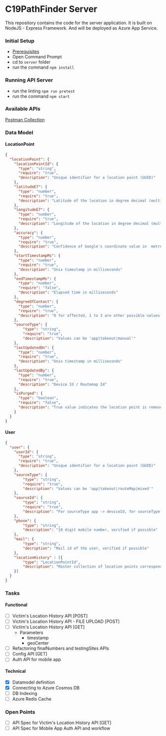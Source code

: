 # C19PathFinder Server

This repository contains the code for the server application. It is built on NodeJS - Express Framework. And will be deployed as Azure App Service.

### Initial Setup
- [Prerequisites](https://docs.microsoft.com/en-gb/azure/app-service/containers/quickstart-nodejs#prerequisites)
- Open Command Prompt
- cd to `server` folder
- run the command `npm install`

### Running API Server
- run the linting `npm run pretest`
- run the command `npm start`

### Available APIs
[Postman Collection](https://www.getpostman.com/collections/408465756d4682e64e12)

### Data Model

#### LocationPoint
```json
{
  "locationPoint": {
    "locationPointId": {
      "type": "string",
      "require": "true",
      "description": "Unique identifier for a location point (GUID)" 
    },
    "latitudeE7": {
      "type": "number",
      "require": "true",
      "description": "Latitude of the location in degree decimal (multiplied by 10^7)"
    },
    "longitudeE7": {
      "type": "number",
      "require": "true",
      "description": "Longitude of the location in degree decimal (multiplied by 10^7)"
    },
    "accuracy": {
      "type": "number",
      "require": "true",
      "description": "Confidence of Google's coordinate value in  metres / Radius of the location under consideration in metres"
    },
    "startTimestampMs": {
      "type": "number",
      "require": "true",
      "description": "Unix timestamp in milliseconds"
    },
    "endTimestampMs": {
      "type": "number",
      "require": "false",
      "description": "Elapsed time in milliseconds"
    },
    "degreeOfContact": {
      "type": "number",
      "require": "true",
      "description": "0 for affected, 1 to 3 are other possible values. Duplicated value from User document"
    },
    "sourceType": {
        "type": "string",
        "require": "true",
        "description": "Values can be 'app|takeout|manual'"
    },
    "lastUpdatedOn": {
      "type": "number",
      "require": "true",
      "description": "Unix timestamp in milliseconds"
    },
    "lastUpdatedBy": {
      "type": "number",
      "require": "true",
      "description": "Device Id / Routemap Id"
    },
    "isPurged": {
      "type": "boolean",
      "require": "false",
      "description": "True value indicates the location point is removed."
    }
  }
}
```

#### User
```json
{
  "user": {
    "userId": {
      "type": "string",
      "require": "true",
      "description": "Unique identifier for a location point (GUID)" 
    },
    "sourceType": {
        "type": "string",
        "require": "true",
        "description": "Values can be 'app|takeout|routeMap|mixed'"
    },
    "sourceId": {
        "type": "string",
        "require": "true",
        "description": "For sourceType app -> deviceId, for sourceType routeMap -> routeMapId"
    },
    "phone": {
        "type": "string",
        "description": "10 digit mobile number, verified if possible"
    },
    "mail": {
        "type": "string",
        "decription": "Mail id of the user, verified if possible"
    },
    "locationHistory" : [{
        "type": "LocationPointId",
        "description": "Master collection of location points corresponding to a user"
    }]
  }
}
```

### Tasks
#### Functional 
- [ ] Victim's Location History API [POST]
- [ ] Victim's Location History API - FILE UPLOAD [POST]
- [ ] Victim's Location History API [GET]
    - Parameters
      - timestamp
      - geoCenter
- [ ] Refactoring finalNumbers and testingSites APIs
- [ ] Config API [GET]
- [ ] Auth API for mobile app

#### Technical
- [x] Datamodel definition
- [x] Connecting to Azure Cosmos DB
- [ ] DB Indexing
- [ ] Azure Redis Cache

### Open Points
- [ ] API Spec for Victim's Location History API [GET]
- [ ] API Spec for Mobile App Auth API and workflow
